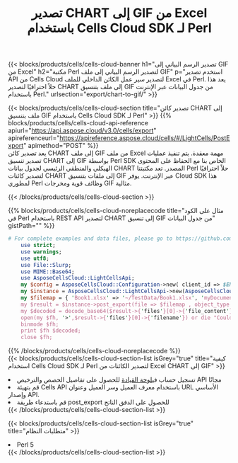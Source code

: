 ﻿---
title:  تصدير CHART إلى GIF من Excel باستخدام Cells Cloud SDK لـ Perl
description:  Aspose.Cells Cloud REST API يدعم تصدير الملفات بتنسيق {0} إلى {1} باستخدام {2}.
kwords:
howto:
---
{{< blocks/products/cells/cells-cloud-banner h1="تصدير الرسم البياني إلى GIF من Excel" h2="مكتبة Perl لتصدير الرسم البياني إلى ملف GIF" p="استخدم تصدير API من Cells Cloud لتصدير سير عمل الكائن الداخلي للملف Excel في Perl. يعد هذا حلاً احترافيًا لتصدير CHART إلى ملف بتنسيق GIF من جدول البيانات عبر الإنترنت باستخدام Perl." urlsection="export/chart-to-gif/" >}}

{{< blocks/products/cells/cells-cloud-section title="تصدير كائن CHART إلى ملف بتنسيق GIF باستخدام Cells Cloud SDK لـ Perl" >}}
{{% blocks/products/cells/cells-cloud-api-reference apiurl="https://api.aspose.cloud/v3.0/cells/export" apireferenceurl="https://apireference.aspose.cloud/cells/#/LightCells/PostExport" apimethod="POST" %}}
<br/>
يعد تصدير كائن CHART إلى ملف GIF من ملف Excel مهمة معقدة. يتم تنفيذ عمليات تصدير تنسيق CHART إلى GIF بواسطة Perl SDK الخاص بنا مع الحفاظ على المحتوى الهيكلي والمنطقي الرئيسي لجدول بيانات CHART المصدر. تعد مكتبتنا Perl حلاً احترافيًا لتصدير كائنات CHART إلى ملفات بتنسيق GIF عبر الإنترنت. يوفر Cloud SDK هذا لمطوري Perl وظائف قوية ومخرجات GIF مثالية.

{{< /blocks/products/cells/cells-cloud-section >}}

{{% blocks/products/cells/cells-cloud-noreplacecode title="مثال على الكود في Perl باستخدام REST API لتصدير CHART إلى تنسيق GIF من جدول البيانات" gistPath="" %}}
  
```perl
# For complete examples and data files, please go to https://github.com/aspose-cells-cloud/aspose-cells-cloud-perl/
    use strict;
    use warnings;
    use utf8; 
    use File::Slurp;
    use MIME::Base64;
    use AsposeCellsCloud::LightCellsApi;
    my $config = AsposeCellsCloud::Configuration->new( client_id => $ENV{'ProductClientId'}, client_secret => $ENV{'ProductClientSecret'});
    my $instance = AsposeCellsCloud::LightCellsApi->new(AsposeCellsCloud::ApiClient->new( $config));
    my $filemap = { 'Book1.xlsx' => '~/TestData/Book1.xlsx', 'myDocument.xlsx' => ~/TestData/myDocument.xlsx'};
    my $result = $instance->post_export(file => $filemap , object_type => 'chart',format => 'gif');
    my $decoded = decode_base64($result->{'files'}[0]->{'file_content'});
    open(my $fh, '>',$result->{'files'}[0]->{'filename'}) or die "Could not open file!";
    binmode $fh;
    print $fh $decoded;
    close $fh;
```
   
{{% /blocks/products/cells/cells-cloud-noreplacecode %}}
<br/>
{{< blocks/products/cells/cells-cloud-section-list isGrey="true" title="كيفية استخدام Cells Cloud SDK لـ Perl لتصدير الكائنات من Excel CHART إلى GIF" >}}
<li> تسجيل حساب في<a href="https://dashboard.aspose.cloud/">لوحة القيادة</a> للحصول على تفاصيل الحصص والترخيص API مجانًا</li>
<li>قم بتهيئة Cells API باستخدام معرف العميل وسر العميل وعنوان URL الأساسي وإصدار API.</li>
<li>قم باستدعاء طريقة post_export للحصول على الدفق الناتج</li>
{{< /blocks/products/cells/cells-cloud-section-list >}}

{{< blocks/products/cells/cells-cloud-section-list isGrey="true" title="متطلبات النظام" >}}
<li>Perl 5</li>
{{< /blocks/products/cells/cells-cloud-section-list >}}
